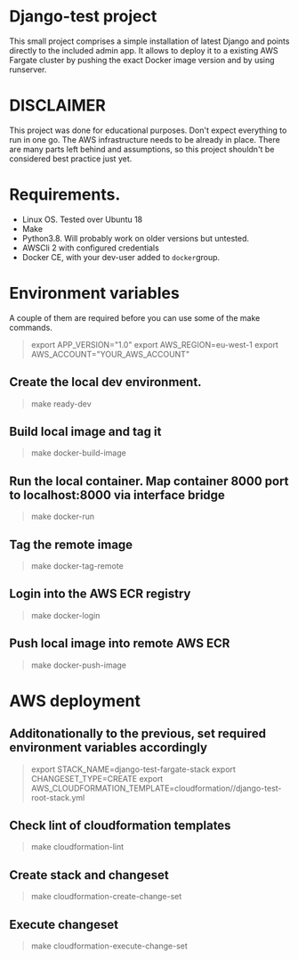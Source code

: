 
# Django-test project

This small project comprises a simple installation of latest Django and points directly to the included admin app. It allows to deploy it to a existing AWS Fargate cluster by pushing the exact Docker image version and by using runserver.

# DISCLAIMER

This project was done for educational purposes. Don't expect everything to run in one go. The AWS infrastructure needs to be already in place. There are many parts left behind and assumptions, so this project shouldn't be considered best practice just yet.


# Requirements.
- Linux OS. Tested over Ubuntu 18
- Make
- Python3.8. Will probably work on older versions but untested.
- AWSCli 2 with configured credentials
- Docker CE, with your dev-user added to `docker`group.


# Environment variables
A couple of them are required before you can use some of the make commands.

> export APP_VERSION="1.0"
> export AWS_REGION=eu-west-1
> export AWS_ACCOUNT="YOUR_AWS_ACCOUNT"


## Create the local dev environment.
> make ready-dev

## Build local image and tag it
> make docker-build-image

## Run the local container. Map container 8000 port to localhost:8000 via interface bridge
> make docker-run

## Tag the remote image
> make docker-tag-remote

## Login into the AWS ECR registry
> make docker-login

## Push local image into remote AWS ECR
> make docker-push-image


# AWS deployment
## Additonationally to the previous, set required environment variables accordingly
> export STACK_NAME=django-test-fargate-stack
> export CHANGESET_TYPE=CREATE
> export AWS_CLOUDFORMATION_TEMPLATE=cloudformation//django-test-root-stack.yml

## Check lint of cloudformation templates
> make cloudformation-lint

## Create stack and changeset
> make cloudformation-create-change-set

## Execute changeset
> make cloudformation-execute-change-set
